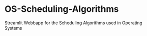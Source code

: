 # OS-Scheduling-Algorithms
Streamlit Webbapp for the Scheduling Algorithms used in Operating Systems
